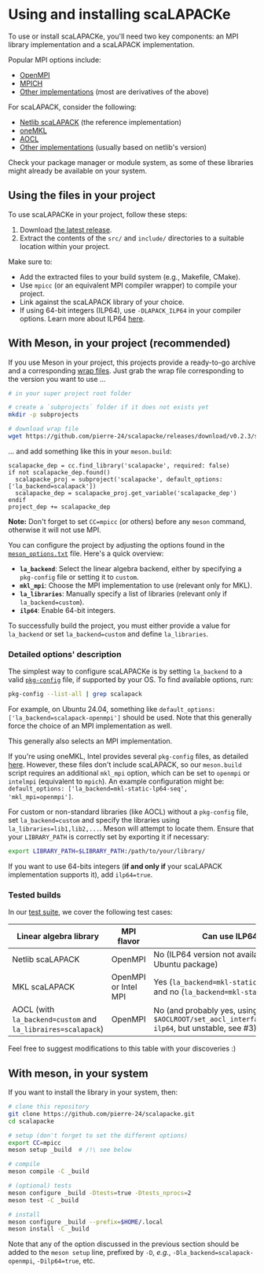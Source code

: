 # Using and installing scaLAPACKe

To use or install scaLAPACKe, you'll need two key components: an MPI library implementation and a scaLAPACK implementation.

Popular MPI options include:

- [OpenMPI](https://www.open-mpi.org/)
- [MPICH](https://www.mpich.org/)
- [Other implementations](https://en.wikipedia.org/wiki/Message_Passing_Interface#Official_implementations) (most are derivatives of the above)

For scaLAPACK, consider the following:

- [Netlib scaLAPACK](https://www.netlib.org/scalapack/) (the reference implementation)
- [oneMKL](https://www.intel.com/content/www/us/en/developer/tools/oneapi/onemkl.html)
- [AOCL](https://www.amd.com/en/developer/aocl/dense.html)
- [Other implementations](https://en.wikipedia.org/wiki/LAPACK#Implementations) (usually based on netlib's version)

Check your package manager or module system, as some of these libraries might already be available on your system.

## Using the files in your project

To use scaLAPACKe in your project, follow these steps:

1. Download [the latest release](https://github.com/pierre-24/scalapacke/releases/download/v0.2.2/scalapacke_v0.2.2.tar.gz).
2. Extract the contents of the `src/` and `include/` directories to a suitable location within your project.

Make sure to:

- Add the extracted files to your build system (e.g., Makefile, CMake).
- Use `mpicc` (or an equivalent MPI compiler wrapper) to compile your project.
- Link against the scaLAPACK library of your choice.
- If using 64-bit integers (ILP64), use `-DLAPACK_ILP64` in your compiler options.
  Learn more about ILP64 [here](https://en.wikipedia.org/wiki/64-bit_computing#64-bit_data_models).

## With Meson, in your project (recommended)

If you use Meson in your project, this projects provide a ready-to-go archive and a corresponding [wrap files](https://mesonbuild.com/Wrap-dependency-system-manual.html).
Just grab the wrap file corresponding to the version you want to use ...

```bash
# in your super project root folder

# create a `subprojects` folder if it does not exists yet
mkdir -p subprojects

# download wrap file
wget https://github.com/pierre-24/scalapacke/releases/download/v0.2.3/scalapacke_v0.2.3.wrap -O subprojects/scalapacke.wrap
```

... and add something like this in your `meson.build`:

```Meson
scalapacke_dep = cc.find_library('scalapacke', required: false)
if not scalapacke_dep.found()
  scalapacke_proj = subproject('scalapacke', default_options: ['la_backend=scalapack'])
  scalapacke_dep = scalapacke_proj.get_variable('scalapacke_dep')
endif
project_dep += scalapacke_dep
```

**Note:** Don't forget to set `CC=mpicc` (or others) before any `meson` command, otherwise it will not use MPI.

You can configure the project by adjusting the options found in the [`meson_options.txt`](https://github.com/pierre-24/scalapacke/blob/dev/meson_options.txt) file. Here's a quick overview:

- **`la_backend`**: Select the linear algebra backend, either by specifying a `pkg-config` file or setting it to `custom`.
- **`mkl_mpi`**: Choose the MPI implementation to use (relevant only for MKL).
- **`la_libraries`**: Manually specify a list of libraries (relevant only if `la_backend=custom`).
- **`ilp64`**: Enable 64-bit integers.

To successfully build the project, you must either provide a value for `la_backend` or set `la_backend=custom` and define `la_libraries`.

### Detailed options' description

The simplest way to configure scaLAPACKe is by setting `la_backend` to a valid [`pkg-config`](https://en.wikipedia.org/wiki/Pkg-config) file, if supported by your OS. To find available options, run:

```bash
pkg-config --list-all | grep scalapack
```

For example, on Ubuntu 24.04, something like `default_options: ['la_backend=scalapack-openmpi']` should be used.
Note that this generally force the choice of an MPI implementation as well.

This generally also selects an MPI implementation.

If you're using oneMKL, Intel provides several `pkg-config` files, as detailed [here](https://www.intel.com/content/www/us/en/developer/articles/technical/intel-math-kernel-library-intel-mkl-and-pkg-config-tool.html). 
However, these files don't include scaLAPACK, so our `meson.build` script requires an additional `mkl_mpi` option, which can be set to `openmpi` or `intelmpi` (equivalent to `mpich`). 
An example configuration might be: `default_options: ['la_backend=mkl-static-lp64-seq', 'mkl_mpi=openmpi']`.

For custom or non-standard libraries (like AOCL) without a `pkg-config` file, set `la_backend=custom` and specify the libraries using `la_libraries=lib1,lib2,...`. 
Meson will attempt to locate them. 
Ensure that your `LIBRARY_PATH` is correctly set by exporting it if necessary: 

```bash
export LIBRARY_PATH=$LIBRARY_PATH:/path/to/your/library/
```

If you want to use 64-bits integers (**if and only if** your scaLAPACK implementation supports it), add `ilp64=true`.

### Tested builds

In our [test suite](https://github.com/pierre-24/scalapacke/blob/dev/.github/workflows/test_lib.yml), we cover the following test cases:

| Linear algebra library                                       | MPI flavor           | Can use ILP64?                                                                                     |
|--------------------------------------------------------------|----------------------|----------------------------------------------------------------------------------------------------|
| Netlib scaLAPACK                                             | OpenMPI              | No (ILP64 version not available as a Ubuntu package)                                               |
| MKL scaLAPACK                                                | OpenMPI or Intel MPI | Yes (`la_backend=mkl-static-ilp64-seq`) and no (`la_backend=mkl-static-lp64-seq`)                  |
| AOCL (with `la_backend=custom` and `la_libraires=scalapack`) | OpenMPI              | No (and probably yes, using `$AOCLROOT/set_aocl_interface_symlink.sh ilp64`, but unstable, see #3) |

Feel free to suggest modifications to this table with your discoveries :)

## With meson, in your system

If you want to install the library in your system, then:

```bash
# clone this repository
git clone https://github.com/pierre-24/scalapacke.git
cd scalapacke

# setup (don't forget to set the different options)
export CC=mpicc
meson setup _build  # /!\ see below

# compile
meson compile -C _build

# (optional) tests
meson configure _build -Dtests=true -Dtests_nprocs=2
meson test -C _build

# install
meson configure _build --prefix=$HOME/.local
meson install -C _build
```

Note that any of the option discussed in the previous section should be added to the `meson setup` line, prefixed by `-D`, *e.g.*, `-Dla_backend=scalapack-openmpi`, `-Dilp64=true`, etc.